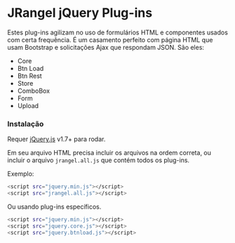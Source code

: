 # JRangel jQuery Plug-ins
Estes plug-ins agilizam no uso de formulários HTML e componentes usados com certa frequência. É um casamento perfeito com página HTML que usam Bootstrap e solicitações Ajax que respondam JSON. São eles:

  - Core
  - Btn Load
  - Btn Rest
  - Store
  - ComboBox
  - Form
  - Upload

### Instalação

Requer [jQuery.js](https://nodejs.org/) v1.7+ para rodar.

Em seu arquivo HTML precisa incluir os arquivos na ordem correta, ou incluir o arquivo `jrangel.all.js` que contém todos os plug-ins.

Exemplo:

```sh
<script src="jquery.min.js"></script>
<script src="jrangel.all.js"></script>
```

Ou usando plug-ins específicos.

```sh
<script src="jquery.min.js"></script>
<script src="jquery.core.js"></script>
<script src="jquery.btnload.js"></script>
```